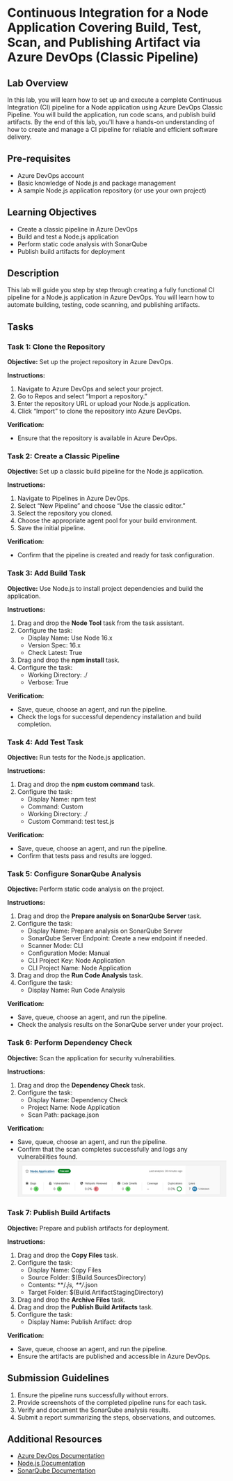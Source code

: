 # Continuous Integration for a Node Application Covering Build, Test, Scan, and Publishing Artifact via Azure DevOps (Classic Pipeline)

## Lab Overview
In this lab, you will learn how to set up and execute a complete Continuous Integration (CI) pipeline for a Node application using Azure DevOps Classic Pipeline. You will build the application, run code scans, and publish build artifacts. By the end of this lab, you'll have a hands-on understanding of how to create and manage a CI pipeline for reliable and efficient software delivery.

## Pre-requisites
- Azure DevOps account
- Basic knowledge of Node.js and package management
- A sample Node.js application repository (or use your own project)

## Learning Objectives
- Create a classic pipeline in Azure DevOps
- Build and test a Node.js application
- Perform static code analysis with SonarQube
- Publish build artifacts for deployment

## Description
This lab will guide you step by step through creating a fully functional CI pipeline for a Node.js application in Azure DevOps. You will learn how to automate building, testing, code scanning, and publishing artifacts.

## Tasks

### Task 1: Clone the Repository
**Objective:** Set up the project repository in Azure DevOps.

**Instructions:**
1. Navigate to Azure DevOps and select your project.
2. Go to Repos and select “Import a repository.”
3. Enter the repository URL or upload your Node.js application.
4. Click “Import” to clone the repository into Azure DevOps.

**Verification:**
- Ensure that the repository is available in Azure DevOps.

### Task 2: Create a Classic Pipeline
**Objective:** Set up a classic build pipeline for the Node.js application.

**Instructions:**
1. Navigate to Pipelines in Azure DevOps.
2. Select “New Pipeline” and choose “Use the classic editor.”
3. Select the repository you cloned.
4. Choose the appropriate agent pool for your build environment.
5. Save the initial pipeline.

**Verification:**
- Confirm that the pipeline is created and ready for task configuration.

### Task 3: Add Build Task
**Objective:** Use Node.js to install project dependencies and build the application.

**Instructions:**
1. Drag and drop the **Node Tool** task from the task assistant.
2. Configure the task:
   - Display Name: Use Node 16.x
   - Version Spec: 16.x
   - Check Latest: True
3. Drag and drop the **npm install** task.
4. Configure the task:
   - Working Directory: ./
   - Verbose: True

**Verification:**
- Save, queue, choose an agent, and run the pipeline.
- Check the logs for successful dependency installation and build completion.

### Task 4: Add Test Task
**Objective:** Run tests for the Node.js application.

**Instructions:**
1. Drag and drop the **npm custom command** task.
2. Configure the task:
   - Display Name: npm test
   - Command: Custom
   - Working Directory: ./
   - Custom Command: test test.js

**Verification:**
- Save, queue, choose an agent, and run the pipeline.
- Confirm that tests pass and results are logged.

### Task 5: Configure SonarQube Analysis
**Objective:** Perform static code analysis on the project.

**Instructions:**
1. Drag and drop the **Prepare analysis on SonarQube Server** task.
2. Configure the task:
   - Display Name: Prepare analysis on SonarQube Server
   - SonarQube Server Endpoint: Create a new endpoint if needed.
   - Scanner Mode: CLI
   - Configuration Mode: Manual
   - CLI Project Key: Node Application
   - CLI Project Name: Node Application
3. Drag and drop the **Run Code Analysis** task.
4. Configure the task:
   - Display Name: Run Code Analysis

**Verification:**
- Save, queue, choose an agent, and run the pipeline.
- Check the analysis results on the SonarQube server under your project.

### Task 6: Perform Dependency Check
**Objective:** Scan the application for security vulnerabilities.

**Instructions:**
1. Drag and drop the **Dependency Check** task.
2. Configure the task:
   - Display Name: Dependency Check
   - Project Name: Node Application
   - Scan Path: package.json

**Verification:**
- Save, queue, choose an agent, and run the pipeline.
- Confirm that the scan completes successfully and logs any vulnerabilities found.
  ![alt text](<Screenshot 2025-02-09 034208.png>)

### Task 7: Publish Build Artifacts
**Objective:** Prepare and publish artifacts for deployment.

**Instructions:**
1. Drag and drop the **Copy Files** task.
2. Configure the task:
   - Display Name: Copy Files
   - Source Folder: $(Build.SourcesDirectory)
   - Contents: **/*.js, **/*.json
   - Target Folder: $(Build.ArtifactStagingDirectory)
3. Drag and drop the **Archive Files** task.
4. Drag and drop the **Publish Build Artifacts** task.
5. Configure the task:
   - Display Name: Publish Artifact: drop

**Verification:**
- Save, queue, choose an agent, and run the pipeline.
- Ensure the artifacts are published and accessible in Azure DevOps.

## Submission Guidelines
1. Ensure the pipeline runs successfully without errors.
2. Provide screenshots of the completed pipeline runs for each task.
3. Verify and document the SonarQube analysis results.
4. Submit a report summarizing the steps, observations, and outcomes.

## Additional Resources
- [Azure DevOps Documentation](https://learn.microsoft.com/en-us/azure/devops/)
- [Node.js Documentation](https://nodejs.org/en/docs/)
- [SonarQube Documentation](https://docs.sonarqube.org/)


